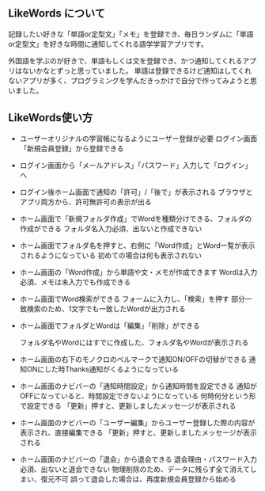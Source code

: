 ## LikeWords について
 記録したい好きな「単語or定型文」「メモ」を登録でき、毎日ランダムに「単語or定型文」を好きな時間に通知してくれる語学学習アプリです。

外国語を学ぶのが好きで、単語もしくは文を登録でき、かつ通知してくれるアプリはないかなとずっと思っていました。
単語は登録できるけど通知はしてくれないアプリが多く、プログラミングを学んだきっかけで自分で作ってみようと思いました。



## LikeWords使い方
- ユーザーオリジナルの学習帳になるようにユーザー登録が必要
    ログイン画面「新規会員登録」から登録できる

- ログイン画面から「メールアドレス」「パスワード」入力して「ログイン」へ

- ログイン後ホーム画面で通知の「許可」/「後で」が表示される
    ブラウザとアプリ両方から、許可無許可の表示が出る

- ホーム画面で「新規フォルダ作成」でWordを種類分けできる、フォルダの作成ができる
    フォルダ名入力必須、出ないと作成できない

- ホーム画面でフォルダ名を押すと、右側に「Word作成」とWord一覧が表示されるようになっている
    初めての場合は何も表示されない

- ホーム画面の「Word作成」から単語や文・メモが作成できます
    Wordは入力必須、メモは未入力でも作成できる

- ホーム画面でWord検索ができる
    フォームに入力し、「検索」を押す
    部分一致検索のため、1文字でも一致したWordが出力される

- ホーム画面でフォルダとWordは「編集」「削除」ができる

    フォルダ名やWordにはすでに作成した、フォルダ名やWordが表示される


- ホーム画面の右下のモノクロのベルマークで通知ON/OFFの切替ができる
    通知ONにした時Thanks通知がくるようになっている

- ホーム画面のナビバーの「通知時間設定」から通知時間を設定できる
    通知がOFFになっていると、時間設定できないようになっている
    何時何分という形で設定できる
    「更新」押すと、更新しましたメッセージが表示される

- ホーム画面のナビバーの「ユーザー編集」からユーザー登録した際の内容が表示され、直接編集できる
    「更新」押すと、更新しましたメッセージが表示される

- ホーム画面のナビバーの「退会」から退会できる
    退会理由・パスワード入力必須、出ないと退会できない
    物理削除のため、データに残らず全て消えてしまい、復元不可
    誤って退会した場合は、再度新規会員登録から始める